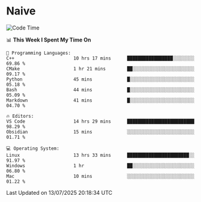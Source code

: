 # Naive
<!-- ## 日拱一卒，功不唐捐 -->
<!-- [![GitHub Streak](https://streak-stats.demolab.com/?user=XiaoXKKK)](https://git.io/streak-stats) -->
<!--START_SECTION:waka-->
![Code Time](http://img.shields.io/badge/Code%20Time-434%20hrs%2036%20mins-blue)

📊 **This Week I Spent My Time On** 

```text
💬 Programming Languages: 
C++                      10 hrs 17 mins      █████████████████░░░░░░░░   69.86 % 
CMake                    1 hr 21 mins        ██░░░░░░░░░░░░░░░░░░░░░░░   09.17 % 
Python                   45 mins             █░░░░░░░░░░░░░░░░░░░░░░░░   05.18 % 
Bash                     44 mins             █░░░░░░░░░░░░░░░░░░░░░░░░   05.09 % 
Markdown                 41 mins             █░░░░░░░░░░░░░░░░░░░░░░░░   04.70 % 

🔥 Editors: 
VS Code                  14 hrs 29 mins      █████████████████████████   98.29 % 
Obsidian                 15 mins             ░░░░░░░░░░░░░░░░░░░░░░░░░   01.71 % 

💻 Operating System: 
Linux                    13 hrs 33 mins      ███████████████████████░░   91.97 % 
Windows                  1 hr                ██░░░░░░░░░░░░░░░░░░░░░░░   06.80 % 
Mac                      10 mins             ░░░░░░░░░░░░░░░░░░░░░░░░░   01.22 % 
```


 Last Updated on 13/07/2025 20:18:34 UTC
<!--END_SECTION:waka-->

